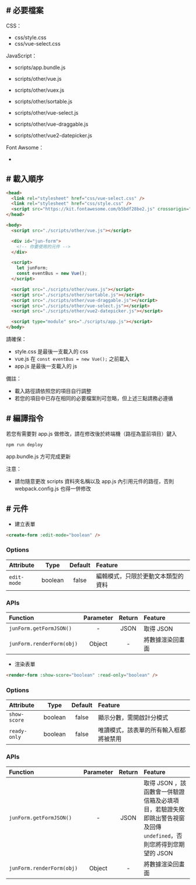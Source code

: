 ## # 必要檔案

CSS：
  - css/style.css
  - css/vue-select.css
  
JavaScript：
  - scripts/app.bundle.js
  
  - scripts/other/vue.js
  - scripts/other/vuex.js
  - scripts/other/sortable.js
  - scripts/other/vue-select.js
  - scripts/other/vue-draggable.js
  - scripts/other/vue2-datepicker.js
  
Font Awsome：
  - <script src="https://kit.fontawesome.com/b5bdf28be2.js" crossorigin="anonymous"></script>
  
## # 載入順序

```html
<head>
  <link rel="stylesheet" href="css/vue-select.css" />
  <link rel="stylesheet" href="css/style.css" />
  <script src="https://kit.fontawesome.com/b5bdf28be2.js" crossorigin="anonymous"></script>
</head>

<body>
  <script src="./scripts/other/vue.js"></script>

  <div id="jun-form">
    <!-- 你要使用的元件 -->
  </div>

  <script>
    let junForm;
    const eventBus = new Vue();
  </script>

  <script src="./scripts/other/vuex.js"></script>
  <script src="./scripts/other/sortable.js"></script>
  <script src="./scripts/other/vue-draggable.js"></script>
  <script src="./scripts/other/vue-select.js"></script>
  <script src="./scripts/other/vue2-datepicker.js"></script>

  <script type="module" src="./scripts/app.js"></script>
</body>
```

請確保：
- style.css 是最後一支載入的 css
- vue.js 在 `const eventBus = new Vue();` 之前載入
- app.js 是最後一支載入的 js

備註：
- 載入路徑請依照您的項目自行調整
- 若您的項目中已存在相同的必要檔案則可忽略，但上述三點請務必遵循

## # 編譯指令

若您有需要對 app.js 做修改，請在修改後於終端機（路徑為當前項目）鍵入

    npm run deploy

app.bundle.js 方可完成更新

注意：

- 請勿隨意更改 scripts 資料夾名稱以及 app.js 內引用元件的路徑，否則 webpack.config.js 也得一併修改

## # 元件

- 建立表單

```html
<create-form :edit-mode="boolean" />
```

### Options

| Attribute   | Type    | Default | Feature                         |
|:------------|:-------:|:-------:|:--------------------------------|
| `edit-mode` | boolean | false   | 編輯模式，只限於更動文本類型的資料 |

### APIs

| Function                  | Parameter | Return | Feature         |
|:--------------------------|:---------:|:------:|:----------------|
| `junForm.getFormJSON()`   | -         | JSON   | 取得 JSON       |
| `junForm.renderForm(obj)` | Object    | -      | 將數據渲染回畫面 |

- 渲染表單

```html
<render-form :show-score="boolean" :read-only="boolean" />
```

### Options

| Attribute    | Type    | Default | Feature                            |
|:-------------|:-------:|:-------:|:-----------------------------------|
| `show-score` | boolean | false   | 顯示分數，需開啟計分模式             |
| `ready-only` | boolean | false   | 唯讀模式，該表單的所有輸入框都將被禁用 |

### APIs

| Function                 | Parameter | Return | Feature        |
|:-------------------------|:---------:|:------:|:---------------|
| `junForm.getFormJSON()`  | -         | JSON   | 取得 JSON ，該函數會一併驗證信箱及必填項目，若驗證失敗即跳出警告視窗及回傳 `undefined`，否則您將得到您期望的 JSON |
| `junForm.renderForm(obj)`| Object    | -      | 將數據渲染回畫面 |
